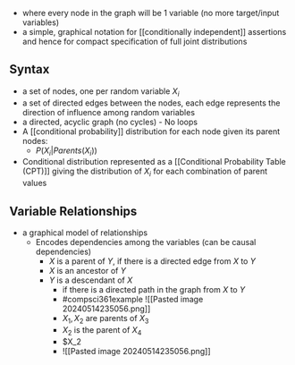 - where every node in the graph will be 1 variable (no more target/input variables)
- a simple, graphical notation for [[conditionally independent]] assertions and hence for compact specification of full joint distributions
## Syntax
- a set of nodes, one per random variable $X_i$
- a set of directed edges between the nodes, each edge represents the direction of influence among random variables
- a directed, acyclic graph (no cycles) - No loops
- A [[conditional probability]] distribution for each node given its parent nodes:
	- $P(X_i|Parents(X_i))$
- Conditional distribution represented as a [[Conditional Probability Table (CPT)]] giving the distribution of $X_i$ for each combination of parent values
## Variable Relationships
- a graphical model of relationships
	- Encodes dependencies among the variables (can be causal dependencies)
		- $X$ is a parent of $Y$, if there is a directed edge from $X$ to $Y$
		- $X$ is an ancestor of $Y$ 
		- $Y$ is a descendant of $X$ 
			- if there is a directed path in the graph from $X$ to $Y$
			- #compsci361example ![[Pasted image 20240514235056.png]]
			- $X_1, X_2$ are parents of $X_3$
			- $X_2$ is the parent of $X_4$
			- $X_2
			- ![[Pasted image 20240514235056.png]]